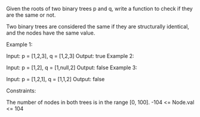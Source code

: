 Given the roots of two binary trees p and q, write a function to check if they are the same or not.

Two binary trees are considered the same if they are structurally identical, 
and the nodes have the same value.

Example 1:

Input: p = [1,2,3], q = [1,2,3]
Output: true
Example 2:


Input: p = [1,2], q = [1,null,2]
Output: false
Example 3:


Input: p = [1,2,1], q = [1,1,2]
Output: false


Constraints:

The number of nodes in both trees is in the range [0, 100].
-104 <= Node.val <= 104